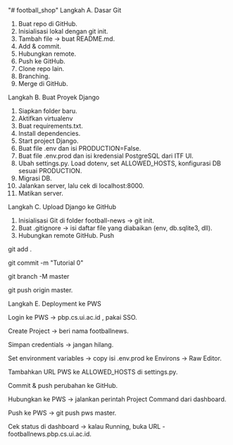 "# football_shop" 
Langkah A. Dasar Git

1. Buat repo di GitHub.
2. Inisialisasi lokal dengan git init.
3. Tambah file → buat README.md.
4. Add & commit.
5. Hubungkan remote.
6. Push ke GitHub.
7. Clone repo lain.
8. Branching.
9. Merge di GitHub.

Langkah B. Buat Proyek Django
1. Siapkan folder baru.
2. Aktifkan virtualenv
3. Buat requirements.txt.
4. Install dependencies.
5. Start project Django.
6. Buat file .env dan isi PRODUCTION=False.
7. Buat file .env.prod dan isi kredensial PostgreSQL dari ITF UI.
8. Ubah settings.py. Load dotenv, set ALLOWED_HOSTS, konfigurasi DB sesuai PRODUCTION.
9. Migrasi DB.
10. Jalankan server, lalu cek di localhost:8000.
11. Matikan server.

Langkah C. Upload Django ke GitHub
1. Inisialisasi Git di folder football-news → git init.
2. Buat .gitignore → isi daftar file yang diabaikan (env, db.sqlite3, dll).
3. Hubungkan remote GitHub.
Push

git add .

git commit -m "Tutorial 0"

git branch -M master

git push origin master.

Langkah E. Deployment ke PWS

Login ke PWS → pbp.cs.ui.ac.id
, pakai SSO.

Create Project → beri nama footballnews.

Simpan credentials → jangan hilang.

Set environment variables → copy isi .env.prod ke Environs → Raw Editor.

Tambahkan URL PWS ke ALLOWED_HOSTS di settings.py.

Commit & push perubahan ke GitHub.

Hubungkan ke PWS → jalankan perintah Project Command dari dashboard.

Push ke PWS → git push pws master.

Cek status di dashboard → kalau Running, buka URL <username>-footballnews.pbp.cs.ui.ac.id.